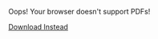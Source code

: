 <object data="/assets/Ceptre0D-Status-20240207.pdf" width="1000" height="1000" type="application/pdf">
	<p>Oops! Your browser doesn't support PDFs!</p>
    <p><a href="/assets/Ceptre0D-Status-20240207.pdf">Download Instead</a></p>
</object>

<script src="https://utteranc.es/client.js" 
        repo="guitarvydas/guitarvydas.github.io" 
        issue-term="pathname" 
        theme="github-light" 
        crossorigin="anonymous" 
        async> 
</script> 
